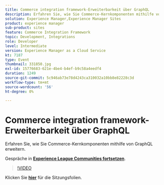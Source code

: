 ```yaml
---
title: Commerce integration framework-Erweiterbarkeit über GraphQL
description: Erfahren Sie, wie Sie Commerce-Kernkomponenten mithilfe von GraphQL erweitern. Diese Sitzung wurde im Rahmen des Adobe Developers Live-Inhaltsereignisses durchgeführt.
solution: Experience Manager,Experience Manager Sites
product: experience manager
sub-product: sites
feature: Commerce Integration Framework
topic: Development, Integrations
role: Developer
level: Intermediate
version: Experience Manager as a Cloud Service
kt: 7187
type: Event
thumbnail: 331850.jpg
exl-id: 15776683-621e-4be4-b4ef-b9c58a4eedf4
duration: 1249
source-git-commit: 5c946ab73e78d4243ca310032a10bb8e82228c3d
workflow-type: tm+mt
source-wordcount: '56'
ht-degree: 0%

---
```


# Commerce integration framework-Erweiterbarkeit über GraphQL

Erfahren Sie, wie Sie Commerce-Kernkomponenten mithilfe von GraphQL erweitern.

Gespräche in **[Experience League Communities fortsetzen](https://adobe.ly/36Yd3v6)**.

>[!VIDEO](https://video.tv.adobe.com/v/331850/?quality=12&learn=on&hidetitle=true)

Klicken Sie **[hier](/help/adobe-developers-live/assets/cif-extensibility-graphql.pdf)** für die Sitzungsfolien.
